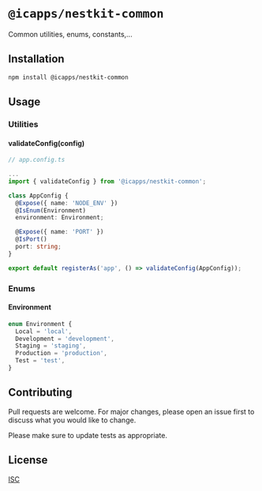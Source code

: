 # `@icapps/nestkit-common`

Common utilities, enums, constants,...

## Installation

```bash
npm install @icapps/nestkit-common
```

## Usage

### Utilities

#### validateConfig(config)

```typescript
// app.config.ts

...
import { validateConfig } from '@icapps/nestkit-common';

class AppConfig {
  @Expose({ name: 'NODE_ENV' })
  @IsEnum(Environment)
  environment: Environment;

  @Expose({ name: 'PORT' })
  @IsPort()
  port: string;
}

export default registerAs('app', () => validateConfig(AppConfig));
```

### Enums

#### Environment

```typescript
enum Environment {
  Local = 'local',
  Development = 'development',
  Staging = 'staging',
  Production = 'production',
  Test = 'test',
}
```

## Contributing

Pull requests are welcome. For major changes, please open an issue first
to discuss what you would like to change.

Please make sure to update tests as appropriate.

## License

[ISC](LICENSE)
